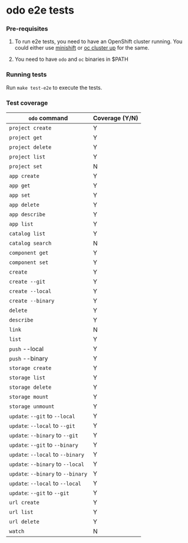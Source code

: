 # odo e2e tests

### Pre-requisites

1. To run e2e tests, you need to have an OpenShift cluster running. You could either use [minishift](https://github.com/minishift/minishift) or [oc cluster up](https://github.com/openshift/origin/blob/master/docs/cluster_up_down.md) for the same.

1. You need to have `odo` and `oc` binaries in $PATH

### Running tests

Run `make test-e2e` to execute the tests. 

### Test coverage

| `odo` command  | Coverage (Y/N) |
| ------------- | ------------- |
| `project create` | Y |
| `project get` | Y |
| `project delete` | Y |
| `project list` | Y |
| `project set` | N |
| `app create`  | Y  |
| `app get`  | Y  |
| `app set` | Y |
| `app delete` | Y |
| `app describe` | Y |
| `app list` | Y |
| `catalog list` | Y |
| `catalog search` | N |
| `component get` | Y |
| `component set` | Y |
| `create` | Y |
| `create --git` | Y |
| `create --local` | Y |
| `create --binary` | Y |
| `delete` | Y |
| `describe` | Y |
| `link` | N |
| `list` | Y |
| `push` --local | Y |
| `push` --binary | Y |
| `storage create` | Y |
| `storage list` | Y |
| `storage delete` | Y |
| `storage mount` | Y |
| `storage unmount` | Y |
| `update`: `--git` to `--local` | Y |
| `update`: `--local` to `--git` | Y |
| `update`: `--binary` to `--git` | Y |
| `update`: `--git` to `--binary` | Y |
| `update`: `--local` to `--binary` | Y |
| `update`: `--binary` to `--local` | Y |
| `update`: `--binary` to `--binary` | Y |
| `update`: `--local` to `--local` | Y |
| `update`: `--git` to `--git` | Y |
| `url create` | Y |
| `url list` | Y |
| `url delete` | Y |
| `watch` | N |
